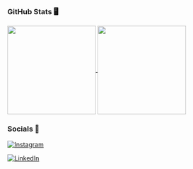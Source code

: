 

### GitHub Stats 🖥


<a href="https://github.com/mfcstt/github-readme-stats">
  <img height=200 align="center" src="https://github-readme-stats.vercel.app/api?username=mfcstt&theme=omni" />
</a>
<a href="https://github.com/mfcstt/convoychat">
  <img height=200 align="center" src="https://github-readme-stats.vercel.app/api/top-langs?username=mfcstt&layout=compact&langs_count=8&card_width=320&theme=omni" />
</a>


### Socials 🎀
<a href="https://www.instagram.com/mfcstt">

![Instagram](https://img.shields.io/badge/Instagram-FF69B4.svg?style=for-the-badge&logo=Instagram&logoColor=white)
</a>

<a href="https://www.linkedin.com/in/maria-fernanda-8442841b5/">
  
![LinkedIn](https://img.shields.io/badge/linkedin-FF69B4.svg?style=for-the-badge&logo=linkedin&logoColor=white)
</a>
